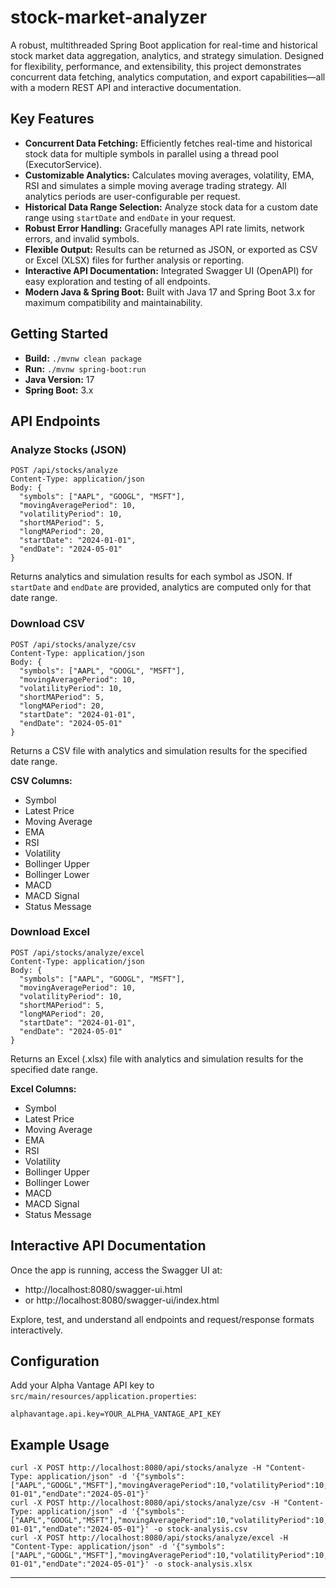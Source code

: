 # stock-market-analyzer

A robust, multithreaded Spring Boot application for real-time and historical stock market data aggregation, analytics, and strategy simulation. Designed for flexibility, performance, and extensibility, this project demonstrates concurrent data fetching, analytics computation, and export capabilities—all with a modern REST API and interactive documentation.

## Key Features
- **Concurrent Data Fetching:** Efficiently fetches real-time and historical stock data for multiple symbols in parallel using a thread pool (ExecutorService).
- **Customizable Analytics:** Calculates moving averages, volatility, EMA, RSI and simulates a simple moving average trading strategy. All analytics periods are user-configurable per request.
- **Historical Data Range Selection:** Analyze stock data for a custom date range using `startDate` and `endDate` in your request.
- **Robust Error Handling:** Gracefully manages API rate limits, network errors, and invalid symbols.
- **Flexible Output:** Results can be returned as JSON, or exported as CSV or Excel (XLSX) files for further analysis or reporting.
- **Interactive API Documentation:** Integrated Swagger UI (OpenAPI) for easy exploration and testing of all endpoints.
- **Modern Java & Spring Boot:** Built with Java 17 and Spring Boot 3.x for maximum compatibility and maintainability.

## Getting Started

- **Build:** `./mvnw clean package`
- **Run:** `./mvnw spring-boot:run`
- **Java Version:** 17
- **Spring Boot:** 3.x

## API Endpoints

### Analyze Stocks (JSON)
```
POST /api/stocks/analyze
Content-Type: application/json
Body: {
  "symbols": ["AAPL", "GOOGL", "MSFT"],
  "movingAveragePeriod": 10,
  "volatilityPeriod": 10,
  "shortMAPeriod": 5,
  "longMAPeriod": 20,
  "startDate": "2024-01-01",
  "endDate": "2024-05-01"
}
```
Returns analytics and simulation results for each symbol as JSON. If `startDate` and `endDate` are provided, analytics are computed only for that date range.

### Download CSV
```
POST /api/stocks/analyze/csv
Content-Type: application/json
Body: {
  "symbols": ["AAPL", "GOOGL", "MSFT"],
  "movingAveragePeriod": 10,
  "volatilityPeriod": 10,
  "shortMAPeriod": 5,
  "longMAPeriod": 20,
  "startDate": "2024-01-01",
  "endDate": "2024-05-01"
}
```
Returns a CSV file with analytics and simulation results for the specified date range.

**CSV Columns:**
- Symbol
- Latest Price
- Moving Average
- EMA
- RSI
- Volatility
- Bollinger Upper
- Bollinger Lower
- MACD
- MACD Signal
- Status Message

### Download Excel
```
POST /api/stocks/analyze/excel
Content-Type: application/json
Body: {
  "symbols": ["AAPL", "GOOGL", "MSFT"],
  "movingAveragePeriod": 10,
  "volatilityPeriod": 10,
  "shortMAPeriod": 5,
  "longMAPeriod": 20,
  "startDate": "2024-01-01",
  "endDate": "2024-05-01"
}
```
Returns an Excel (.xlsx) file with analytics and simulation results for the specified date range.

**Excel Columns:**
- Symbol
- Latest Price
- Moving Average
- EMA
- RSI
- Volatility
- Bollinger Upper
- Bollinger Lower
- MACD
- MACD Signal
- Status Message

## Interactive API Documentation

Once the app is running, access the Swagger UI at:
- http://localhost:8080/swagger-ui.html
- or http://localhost:8080/swagger-ui/index.html

Explore, test, and understand all endpoints and request/response formats interactively.

## Configuration
Add your Alpha Vantage API key to `src/main/resources/application.properties`:
```
alphavantage.api.key=YOUR_ALPHA_VANTAGE_API_KEY
```

## Example Usage
```
curl -X POST http://localhost:8080/api/stocks/analyze -H "Content-Type: application/json" -d '{"symbols":["AAPL","GOOGL","MSFT"],"movingAveragePeriod":10,"volatilityPeriod":10,"shortMAPeriod":5,"longMAPeriod":20,"startDate":"2024-01-01","endDate":"2024-05-01"}'
curl -X POST http://localhost:8080/api/stocks/analyze/csv -H "Content-Type: application/json" -d '{"symbols":["AAPL","GOOGL","MSFT"],"movingAveragePeriod":10,"volatilityPeriod":10,"shortMAPeriod":5,"longMAPeriod":20,"startDate":"2024-01-01","endDate":"2024-05-01"}' -o stock-analysis.csv
curl -X POST http://localhost:8080/api/stocks/analyze/excel -H "Content-Type: application/json" -d '{"symbols":["AAPL","GOOGL","MSFT"],"movingAveragePeriod":10,"volatilityPeriod":10,"shortMAPeriod":5,"longMAPeriod":20,"startDate":"2024-01-01","endDate":"2024-05-01"}' -o stock-analysis.xlsx
```

---
